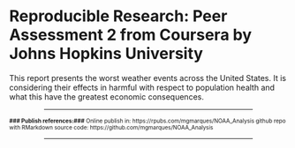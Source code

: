 Reproducible Research: Peer Assessment 2 from Coursera by Johns Hopkins University
===================================================================================

This report presents the worst weather events across the United States. It is considering their effects in harmful with respect to population health and what this have the greatest economic consequences.        
<center><hr align="CENTER" size="3.5" width="75%" color="darkblue" noshade></center>
<font size=0.4<center>
<b>### Publish references:###</b>
Online publish in: https://rpubs.com/mgmarques/NOAA_Analysis  
github repo with RMarkdown source code: https://github.com/mgmarques/NOAA_Analysis  
</center></font>  
<center><hr align="CENTER" size="3.5" width="75%" color="darkblue" noshade></center>
